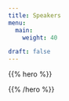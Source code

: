 ```yaml
---
title: Speakers
menu:
  main:
    weight: 40

draft: false
---
```


{{% hero %}}
<!-- TODO: filter and search -->
{{% /hero %}}

<p >
   <script type="text/javascript" src="https://sessionize.com/api/v2/sdt9kicb/view/SpeakerWall"></script>
</p>
